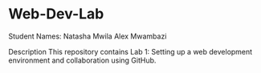 # Web-Dev-Lab
Student Names: Natasha Mwila 
              Alex Mwambazi

Description 
This repository contains Lab 1: Setting up a web development environment and collaboration using GitHub.
